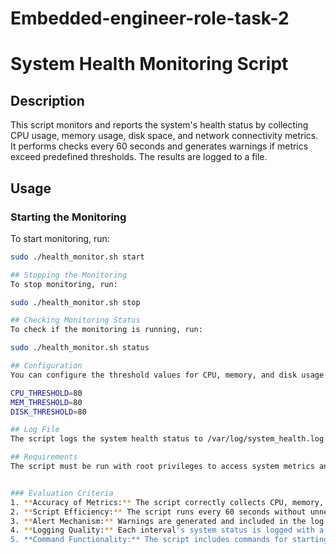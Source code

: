 # Embedded-engineer-role-task-2

# System Health Monitoring Script

## Description
This script monitors and reports the system's health status by collecting CPU usage, memory usage, disk space, and network connectivity metrics. It performs checks every 60 seconds and generates warnings if metrics exceed predefined thresholds. The results are logged to a file.

## Usage
### Starting the Monitoring
To start monitoring, run:
```sh
sudo ./health_monitor.sh start

## Stopping the Monitoring
To stop monitoring, run:

sudo ./health_monitor.sh stop

## Checking Monitoring Status
To check if the monitoring is running, run:

sudo ./health_monitor.sh status

## Configuration
You can configure the threshold values for CPU, memory, and disk usage by editing the script and changing the values of CPU_THRESHOLD, MEM_THRESHOLD, and DISK_THRESHOLD variables.

CPU_THRESHOLD=80
MEM_THRESHOLD=80
DISK_THRESHOLD=80

## Log File
The script logs the system health status to /var/log/system_health.log.

## Requirements
The script must be run with root privileges to access system metrics and write to the log file and PID file.


### Evaluation Criteria
1. **Accuracy of Metrics:** The script correctly collects CPU, memory, disk usage, and network connectivity status.
2. **Script Efficiency:** The script runs every 60 seconds without unnecessary overhead.
3. **Alert Mechanism:** Warnings are generated and included in the log if thresholds are exceeded.
4. **Logging Quality:** Each interval's system status is logged with a timestamp.
5. **Command Functionality:** The script includes commands for starting, stopping, and checking the status of the monitoring process.
